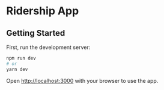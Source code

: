 # Ridership App

## Getting Started

First, run the development server:

```bash
npm run dev
# or
yarn dev
```

Open [http://localhost:3000](http://localhost:3000) with your browser to use the app.
